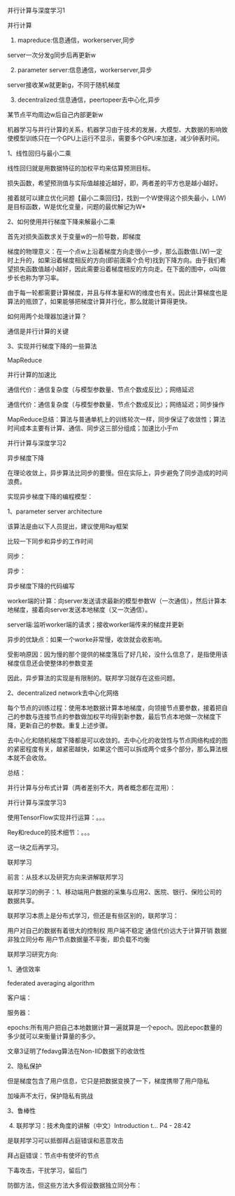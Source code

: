 并行计算与深度学习1

并行计算

1. mapreduce:信息通信，workerserver,同步

server一次分发g同步后再更新w

2. parameter server:信息通信，workerserver,异步

server接收某w就更新g，不同于随机梯度

3. decentralized:信息通信，peertopeer去中心化,异步

某节点平均周边w后自己内部更新w


机器学习与并行计算的关系，机器学习由于技术的发展，大模型、大数据的影响致使模型训练只在一个GPU上运行不显示，需要多个GPU来加速，减少钟表时间。

1、线性回归与最小二乘

线性回归就是用数据特征的加权平均来估算预测目标。


损失函数，希望预测值与实际值越接近越好，即，两者差的平方也是越小越好。 


接着就可以建立优化问题【最小二乘回归】，找到一个W使得这个损失最小，L(W)是目标函数，W是优化变量，问题的最优解记为W*

2、如何使用并行梯度下降来解最小二乘

首先对损失函数求关于变量w的一阶导数，即梯度

梯度的物理意义：在一个点w上沿着梯度方向走很小一步，那么函数值L(W)一定时上升的，如果沿着梯度相反的方向(即前面乘个负号)找到下降方向。由于我们希望损失函数值越小越好，因此需要沿着梯度相反的方向走。在下面的图中，α叫做步长也称为学习率。


由于每一轮都需要计算梯度，并且与样本量和W的维度也有关。因此计算梯度也是算法的瓶颈了，如果能够把梯度计算并行化，那么就能计算得更快。

如何用两个处理器加速计算？

通信是并行计算的关键


3、实现并行梯度下降的一些算法

MapReduce



并行计算的加速比


通信代价：通信复杂度（与模型参数量、节点个数成反比）；网络延迟


通信代价：通信复杂度（与模型参数量、节点个数成反比）；网络延迟；同步操作

MapReduce总结：算法与普通单机上的训练轮次一样，同步保证了收敛性；算法时间成本主要有计算、通信、同步这三部分组成；加速比小于m


并行计算与深度学习2

异步梯度下降

在理论收敛上，异步算法比同步的要慢。但在实际上，异步避免了同步造成的时间浪费。

实现异步梯度下降的编程模型：

1、parameter server architecture


该算法是由以下人员提出，建议使用Ray框架


比较一下同步和异步的工作时间

同步：


异步：


 异步梯度下降的代码编写

worker端的计算：向server发送请求最新的模型参数W（一次通信），然后计算本地梯度，接着向server发送本地梯度（又一次通信）。

server端:监听worker端的请求；接收worker端传来的梯度并更新


异步的优缺点：如果一个worke非常慢，收敛就会收影响。


受影响原因：因为慢的那个提供的梯度落后了好几轮，没什么信息了，是指使用该梯度信息还会使整体的参数变差


因此，异步算法的实现是有限制的。联邦学习就存在这些问题。

2、decentralized network去中心化网络


每个节点的训练过程：使用本地数据计算本地梯度，向领接节点要参数，接着把自己的参数与连接节点的参数做加权平均得到新参数，最后节点本地做一次梯度下降，更新自己的参数。重复上述步骤。


去中心化和随机梯度下降都是可以收敛的。去中心化的收敛性与节点网络构成的图的紧密程度有关，越紧密越快，如果这个图可以拆成两个或多个部分，那么算法根本就不会收敛。


总结：



并行计算与分布式计算（两者差别不大，两者概念都在混用）：


并行计算与深度学习3

使用TensorFlow实现并行运算：。。。

Rey和reduce的技术细节：。。。

这一块之后再学习。



联邦学习

前言：从技术以及研究方向来讲解联邦学习

联邦学习的例子：1、移动端用户数据的采集与应用2、医院、银行、保险公司的数据共享。


联邦学习本质上是分布式学习，但还是有些区别的，联邦学习：

用户对自己的数据有着很大的控制权
用户端不稳定
通信代价远大于计算开销
数据非独立同分布
用户节点数据量不平衡，即负载不均衡

联邦学习研究方向:

1、通信效率


federated averaging algorithm

客户端：


服务器：





epochs:所有用户把自己本地数据计算一遍就算是一个epoch。因此epoc数量的多少就可以来衡量计算量的多少。


文章3证明了fedavg算法在Non-IID数据下的收敛性


2、隐私保护


但是梯度包含了用户信息，它只是把数据变换了一下，梯度携带了用户隐私



加噪声不太行，保护隐私有挑战

3、鲁棒性

﻿
4. 联邦学习：技术角度的讲解（中文）Introduction t... P4 - 28:42
﻿

是联邦学习可以抵御拜占庭错误和恶意攻击

拜占庭错误：节点中有使坏的节点


下毒攻击，干扰学习，留后门

防御方法，但这些方法大多假设数据独立同分布：

